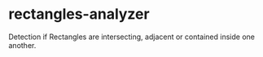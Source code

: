 # rectangles-analyzer
Detection if Rectangles are intersecting, adjacent or contained inside one another.
